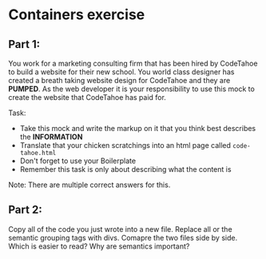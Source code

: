 # Containers exercise

## Part 1:

You work for a marketing consulting firm that has been hired by CodeTahoe to build a website for their new school.  You world class designer has created a breath taking website design for CodeTahoe and they are **PUMPED**. As the web developer it is your responsibility to use this mock to create the website that CodeTahoe has paid for.

Task:

- Take this mock and write the markup on it that you think best describes the **INFORMATION**
- Translate that your chicken scratchings into an html page called `code-tahoe.html`
- Don't forget to use your Boilerplate
- Remember this task is only about describing what the content is

Note: There are multiple correct answers for this.

## Part 2:

Copy all of the code you just wrote into a new file.  Replace all or the semantic grouping tags with divs.  Comapre the two files side by side.  Which is easier to read?  Why are semantics important?
